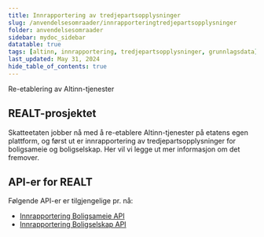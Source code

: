 ```yaml
---
title: Innrapportering av tredjepartsopplysninger
slug: /anvendelsesomraader/innrapporteringtredjepartsopplysninger
folder: anvendelsesomraader
sidebar: mydoc_sidebar
datatable: true
tags: [altinn, innrapportering, tredjepartsopplysninger, grunnlagsdata]
last_updated: May 31, 2024
hide_table_of_contents: true
---
```

<Summary>Re-etablering av Altinn-tjenester</Summary>

## REALT-prosjektet
Skatteetaten jobber nå med å re-etablere Altinn-tjenester på etatens egen plattform, og først ut er innrapportering av tredjepartsopplysninger for boligsameie og boligselskap. Her vil vi legge ut mer informasjon om det fremover. 

## API-er for REALT
Følgende API-er er tilgjengelige pr. nå: 
* [Innrapportering Boligsameie API](../api/boligsameie.md)
* [Innrapportering Boligselskap API](../api/boligselskap.md)

